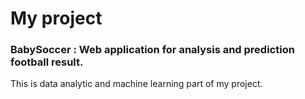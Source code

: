 # My project

### BabySoccer : Web application for analysis and prediction football result.

This is data analytic and machine learning part of my project.

